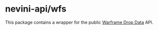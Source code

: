 # nevini-api/wfs
This package contains a wrapper for the public [Warframe Drop Data](https://drops.warframestat.us/) API.
